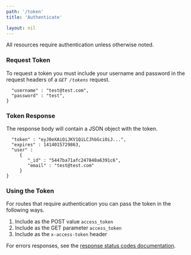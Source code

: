 ```yaml
---
path: '/token'
title: 'Authenticate'

layout: nil
---
```


All resources require authentication unless otherwise noted.

### Request Token

To request a token you must include your username and password in the request headers 
of a *`GET /tokens`* request.

```{
  "username" : "test@test.com",
  "password" : "test",
}
```

### Token Response

The response body will contain a JSON object with the token.

```{
  "token" : "eyJ0eXAiOiJKV1QiLCJhbGciOiJ...",
  "expires" : 1414015729863,
  "user" :
     {
        "_id" : "5447ba71afc247840a6391c6",
        "email" : "test@test.com"
     }
}
```

### Using the Token

For routes that require authentication you can pass the token in the following ways.

1. Include as the POST value `access_token`
1. Include as the GET parameter `access_token`
1. Include as the `x-access-token` header


For errors responses, see the [response status codes documentation](#response-status-codes).